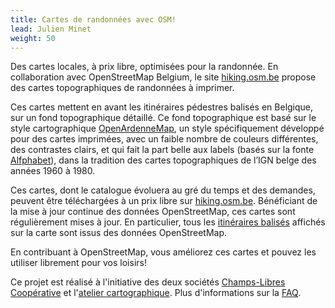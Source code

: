 ```yaml
---
title: Cartes de randonnées avec OSM!
lead: Julien Minet
weight: 50
---
```


Des cartes locales, à prix libre, optimisées pour la randonnée. En collaboration avec OpenStreetMap Belgium, le site [hiking.osm.be](https://hiking.osm.be/) propose des cartes topographiques de randonnées à imprimer.

Ces cartes mettent en avant les itinéraires pédestres balisés en Belgique, sur un fond topographique détaillé. Ce fond topographique est basé sur le style cartographique [OpenArdenneMap](https://github.com/nobohan/OpenArdenneMap), un style spécifiquement développé pour des cartes imprimées, avec un faible nombre de couleurs différentes, des contrastes clairs, et qui fait la part belle aux labels (basés sur la fonte [Alfphabet](http://osp.kitchen/foundry/)), dans la tradition des cartes topographiques de l’IGN belge des années 1960 à 1980.

Ces cartes, dont le catalogue évoluera au gré du temps et des demandes, peuvent être téléchargées à un prix libre sur [hiking.osm.be](https://hiking.osm.be/). Bénéficiant de la mise à jour continue des données OpenStreetMap, ces cartes sont régulièrement mises à jour. En particulier, tous les [itinéraires balisés](https://wiki.openstreetmap.org/wiki/WikiProject_Belgium/Conventions/Walking_Routes) affichés sur la carte sont issus des données OpenStreetMap.

En contribuant à OpenStreetMap, vous améliorez ces cartes et pouvez les utiliser librement pour vos loisirs!

Ce projet est réalisé à l'initiative des deux sociétés [Champs-Libres Coopérative](https://www.champs-libres.coop/) et l'[atelier cartographique](https://atelier-cartographique.be/). Plus d'informations sur la [FAQ](https://hiking.osm.be/fr/index.html#FAQ).
